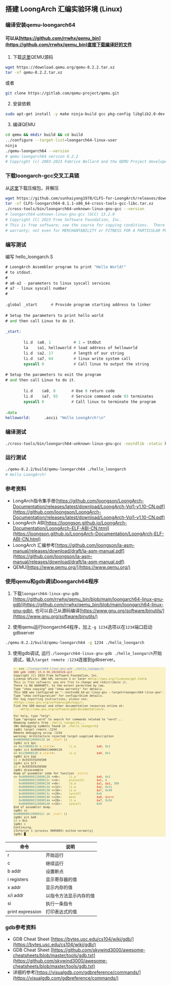 ## 搭建 LoongArch 汇编实验环境 (Linux)

### 编译安装qemu-loongarch64

#### 可以从[https://github.com/rrwhx/qemu_bin](https://github.com/rrwhx/qemu_bin)直接下载编译好的文件

1. 下载[这里](https://download.qemu.org/qemu-8.2.2.tar.xz)QEMU源码

```bash
wget https://download.qemu.org/qemu-8.2.2.tar.xz
tar -xf qemu-8.2.2.tar.xz
```
或者
```bash
git clone https://gitlab.com/qemu-project/qemu.git
```

2. 安装依赖
```bash
sudo apt-get install -y make ninja-build gcc pkg-config libglib2.0-dev git python3-venv
```

3. 编译QEMU
```bash
cd qemu && mkdir build && cd build
../configure --target-list=loongarch64-linux-user
ninja
./qemu-loongarch64 --version
# qemu-loongarch64 version 8.2.2
# Copyright (c) 2003-2023 Fabrice Bellard and the QEMU Project developers
```

### 下载loongarch-gcc交叉工具链

从[这里](https://github.com/sunhaiyong1978/CLFS-for-LoongArch/releases/download/8.1/CLFS-loongarch64-8.1.1-x86_64-cross-tools-gcc-libc.tar.xz)下载压缩包，并解压

```bash
wget https://github.com/sunhaiyong1978/CLFS-for-LoongArch/releases/download/8.1/CLFS-loongarch64-8.1.1-x86_64-cross-tools-gcc-libc.tar.xz
tar -xf CLFS-loongarch64-8.1.1-x86_64-cross-tools-gcc-libc.tar.xz
./cross-tools/bin/loongarch64-unknown-linux-gnu-gcc --version
# loongarch64-unknown-linux-gnu-gcc (GCC) 13.2.0
# Copyright (C) 2023 Free Software Foundation, Inc.
# This is free software; see the source for copying conditions.  There is NO
# warranty; not even for MERCHANTABILITY or FITNESS FOR A PARTICULAR PURPOSE.
```

### 编写测试

编写 hello_loongarch.S

```asm
# LoongArch Assembler program to print "Hello World!"
# to stdout.
#
# a0-a2 - parameters to linux syscall services
# a7 - linux syscall number
#

.global _start      # Provide program starting address to linker

# Setup the parameters to print hello world
# and then call Linux to do it.

_start:

        li.d  $a0, 1          # 1 = StdOut
        la    $a1, helloworld # load address of helloworld
        li.d  $a2, 17         # length of our string
        li.d  $a7, 64         # linux write system call
        syscall 0             # Call linux to output the string

# Setup the parameters to exit the program
# and then call Linux to do it.

        li.d    $a0, 0       # Use 0 return code
        li.d    $a7, 93      # Service command code 93 terminates
        syscall 0            # Call linux to terminate the program

.data
helloworld:      .ascii "Hello LoongArch!\n"
```

### 编译测试

```bash
./cross-tools/bin/loongarch64-unknown-linux-gnu-gcc -nostdlib -static hello_loongarch.S -o ./hello_loongarch
```

### 运行测试

```bash
./qemu-8.2.2/build/qemu-loongarch64 ./hello_loongarch
# Hello LoongArch!
```

### 参考资料

* LongArch指令集手册[https://github.com/loongson/LoongArch-Documentation/releases/latest/download/LoongArch-Vol1-v1.10-CN.pdf](https://github.com/loongson/LoongArch-Documentation/releases/latest/download/LoongArch-Vol1-v1.10-CN.pdf)
* LoongArch ABI[https://loongson.github.io/LoongArch-Documentation/LoongArch-ELF-ABI-CN.html](https://loongson.github.io/LoongArch-Documentation/LoongArch-ELF-ABI-CN.html)
* LoongArch 汇编参考[https://github.com/loongson/la-asm-manual/releases/download/draft/la-asm-manual.pdf](https://github.com/loongson/la-asm-manual/releases/download/draft/la-asm-manual.pdf)
* QEMU[https://www.qemu.org/](https://www.qemu.org/)

### 使用qemu和gdb调试loongarch64程序

1. 下载`loongarch64-linux-gnu-gdb` [https://github.com/rrwhx/qemu_bin/blob/main/loongarch64-linux-gnu-gdb](https://github.com/rrwhx/qemu_bin/blob/main/loongarch64-linux-gnu-gdb), 也可以自己从源码编译[https://www.gnu.org/software/binutils/](https://www.gnu.org/software/binutils/)

2. 使用qemu运行loongarch64程序，加上`-g 1234`选项以在`1234`端口启动gdbserver
```bash
./qemu-8.2.2/build/qemu-loongarch64 -g 1234 ./hello_loongarch
```

3. 使用gdb调试, 运行`./loongarch64-linux-gnu-gdb ./hello_loongarch`开始调试，输入`target remote :1234`连接到gdbserver。

   ![image](loongarch_gdb.png)


| 命令               | 说明 |
| --------          | ------- |
| r                 |   开始运行  |
| c                 | 继续运行     |
| b  addr           | 设置断点    |
| i registers       | 显示寄存器的值    |
| x addr            | 显示内存的值    |
| x/i addr          | 以指令方法显示内存的值    |
| si                | 执行一条指令    |
| print expression  | 打印表达式的值    |

### gdb参考资料
* GDB Cheat Sheet [https://bytes.usc.edu/cs104/wiki/gdb/](https://bytes.usc.edu/cs104/wiki/gdb/)
* GDB Cheat Sheet [https://github.com/skywind3000/awesome-cheatsheets/blob/master/tools/gdb.txt](https://github.com/skywind3000/awesome-cheatsheets/blob/master/tools/gdb.txt)
* 详细的参考[https://visualgdb.com/gdbreference/commands/](https://visualgdb.com/gdbreference/commands/)
